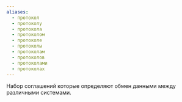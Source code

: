```yaml
---
aliases:
  - протокол
  - протоколу
  - протокола
  - протоколом
  - протоколе
  - протоколы
  - протоколам
  - протоколов
  - протоколами
  - протоколах
---
```

Набор соглашений которые определяют обмен данными между различными системами.